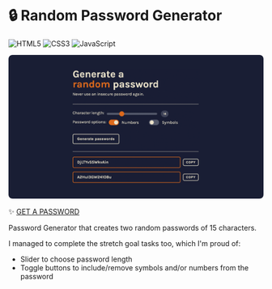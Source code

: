 # 🔒 Random Password Generator

![HTML5](https://img.shields.io/badge/HTML5-E34F26?style=for-the-badge&logo=html5&logoColor=white)
![CSS3](https://img.shields.io/badge/CSS3-1572B6?style=for-the-badge&logo=css3&logoColor=white)
![JavaScript](https://img.shields.io/badge/JavaScript-F7DF1E?style=for-the-badge&logo=javascript&logoColor=black)

![Screenshot](assets/screenshot.png)

✨ [GET A PASSWORD](https://password-generator-rouge-tau-21.vercel.app/)

Password Generator that creates two random passwords of 15 characters.

I managed to complete the stretch goal tasks too, which I'm proud of:
- Slider to choose password length
- Toggle buttons to include/remove symbols and/or numbers from the password